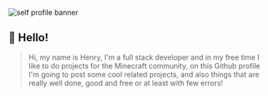 ![self profile banner](https://i.imgur.com/w2DCIZF.png)

## 👋 Hello!

> Hi, my name is Henry, I'm a full stack developer and in my free time I like to do projects for the Minecraft community, on this Github profile I'm going to post some cool related projects, and also things that are really well done, good and free or at least with few errors!
